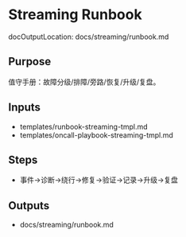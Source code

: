 # Streaming Runbook

docOutputLocation: docs/streaming/runbook.md

## Purpose

值守手册：故障分级/排障/旁路/恢复/升级/复盘。

## Inputs

- templates/runbook-streaming-tmpl.md
- templates/oncall-playbook-streaming-tmpl.md

## Steps

- 事件→诊断→绕行→修复→验证→记录→升级→复盘

## Outputs

- docs/streaming/runbook.md
